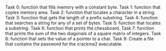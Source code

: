 Task 0: function that fills memory with a constant byte.
Task 1: function that copies memory area.
Task 2: function that locates a character in a string.
Task 3: function that gets the length of a prefix substring.
Task 4: function that searches a string for any of a set of bytes.
Task 5: function that locates a substring.
Task 6: function that prints the chessboard.
Task 7: function that prints the sum of the two diagonals of a square matrix of integers.
Task 8: function that sets the value of a pointer to a char.
Task 9: Create a file that contains the password for the crackme2 executable.
